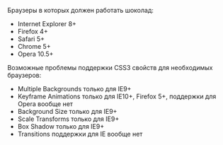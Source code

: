 Браузеры в которых должен работать шоколад:

* Internet Explorer 8+
* Firefox 4+
* Safari 5+
* Chrome 5+
* Opera 10.5+

Возможные проблемы поддержки CSS3 свойств для необходимых браузеров:

* Multiple Backgrounds только для IE9+
* Keyframe Animations только для IE10+, Firefox 5+, поддержки для Opera вообще нет
* Background Size только для IE9+
* Scale Transforms только для IE9+
* Box Shadow только для IE9+
* Transitions поддержки для IE вообще нет